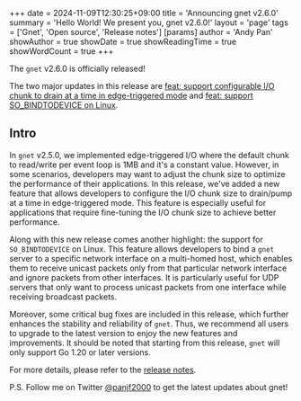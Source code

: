 +++
date = 2024-11-09T12:30:25+09:00
title = 'Announcing gnet v2.6.0'
summary = 'Hello World! We present you, gnet v2.6.0!'
layout = 'page'
tags = ['Gnet', 'Open source', 'Release notes']
[params]
  author = 'Andy Pan'
showAuthor = true
showDate = true
showReadingTime = true
showWordCount = true
+++

The `gnet` v2.6.0 is officially released!

The two major updates in this release are [feat: support configurable I/O chunk to drain at a time in edge-triggered mode](https://github.com/panjf2000/gnet/pull/646) and [feat: support SO_BINDTODEVICE on Linux](https://github.com/panjf2000/gnet/pull/650).

## Intro

In `gnet` v2.5.0, we implemented edge-triggered I/O where the default chunk to read/write per event loop is 1MB and it's a constant value. However, in some scenarios, developers may want to adjust the chunk size to optimize the performance of their applications. In this release, we've added a new feature that allows developers to configure the I/O chunk size to drain/pump at a time in edge-triggered mode. This feature is especially useful for applications that require fine-tuning the I/O chunk size to achieve better performance.

Along with this new release comes another highlight: the support for `SO_BINDTODEVICE` on Linux. This feature allows developers to bind a `gnet` server to a specific network interface on a multi-homed host, which enables them to receive unicast packets only from that particular network interface and ignore packets from other interfaces. It is particularly useful for UDP servers that only want to process unicast packets from one interface while receiving broadcast packets.

Moreover, some critical bug fixes are included in this release, which further enhances the stability and reliability of `gnet`. Thus, we recommend all users to upgrade to the latest version to enjoy the new features and improvements. It should be noted that starting from this release, `gnet` will only support Go 1.20 or later versions.

For more details, please refer to the [release notes](https://github.com/panjf2000/gnet/releases/tag/v2.6.0).

P.S. Follow me on Twitter [@panjf2000](https://twitter.com/panjf2000) to get the latest updates about gnet!